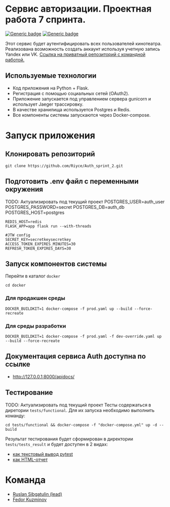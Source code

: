 # Сервис авторизации. Проектная работа 7 спринта.
[![Generic badge](https://img.shields.io/badge/Changelog-<COLOR>.svg)](./CHANGELOG.md)
[![Generic badge](https://img.shields.io/badge/Our-Team-<COLOR>.svg)](#команда)


Этот сервис будет аутентифицировать всех пользователей кинотеатра. Реализована возможность создать аккаунт используя учетную запись Yandex или VK.
[Ссылка на приватный репозиторий с командной работой.](https://github.com/Riyce/Auth_sprint_2)

## Используемые технологии
- Код приложения на Python + Flask.
- Регистрация с помощью социальных сетей (OAuth2).
- Приложение запускается под управлением сервера gunicorn и использует Jaeger трассировку.
- В качестве хранилища используется Postgres и Redis.
- Все компоненты системы запускаются через Docker-compose.

# Запуск приложения
## Клонировать репозиторий
    git clone https://github.com/Riyce/Auth_sprint_2.git

## Подготовить .env файл с переменными окружения
TODO: Актуализировать под текущий проект
    POSTGRES_USER=auth_user
    POSTGRES_PASSWORD=secret
    POSTGRES_DB=auth_db
    POSTGRES_HOST=postgres

    REDIS_HOST=redis
    FLASK_APP=app flask run --with-threads

    #JTW config
    SECRET_KEY=secretkeysecretkey
    ACCESS_TOKEN_EXPIRES_MINUTES=30
    REFRESH_TOKEN_EXPIRES_DAYS=30

## Запуск компонентов системы
Перейти в каталог `docker`

    cd docker

### Для продакшен среды

    DOCKER_BUILDKIT=1 docker-compose -f prod.yaml up --build --force-recreate

### Для среды разработки
    DOCKER_BUILDKIT=1 docker-compose -f prod.yaml -f dev-override.yaml up --build --force-recreate

## Документация сервиса Auth доступна по ссылке
- http://127.0.0.1:8000/apidocs/

## Тестирование
TODO: Актуализировать под текущий проект
Тесты содержаться в диретории `tests/functional`. Для их запуска необходимо выполнить команду:

    cd tests/functional && docker-compose -f "docker-compose.yml" up -d --build

Результат тестирования будет сформирован в директории `tests/tests_result` и будет доступен в 2 видах:
- [как текстовый вывод pytest](tests/tests_result/tests_result.txt)
- [как HTML-отчет](tests/tests_result/report.html)

# Команда
- [Ruslan Sibgatulin (lead)](https://github.com/RuslanSibgatulin)
- [Fedor Kuzminov](https://github.com/Riyce)
